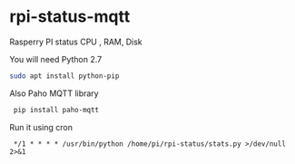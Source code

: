 # rpi-status-mqtt
Rasperry PI status CPU , RAM, Disk

You will need Python 2.7

```bash
sudo apt install python-pip
```

Also Paho MQTT library

```bash
 pip install paho-mqtt
```

Run it using cron

```cron
 */1 * * * * /usr/bin/python /home/pi/rpi-status/stats.py >/dev/null 2>&1
 ```